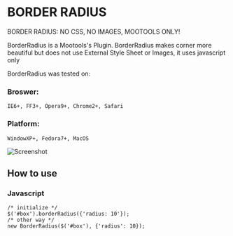 BORDER RADIUS
===========

BORDER RADIUS: NO CSS, NO IMAGES, MOOTOOLS ONLY!

BorderRadius is a Mootools's Plugin. BorderRadius makes corner more beautiful but does not use External Style Sheet or Images, it uses javascript only

BorderRadius was tested on: 
### Broswer: 
    IE6+, FF3+, Opera9+, Chrome2+, Safari
### Platform: 
    WindowXP+, Fedora7+, MacOS
	
![Screenshot](http://img197.imageshack.us/img197/8065/democ.png)

How to use
----------

### Javascript
	/* initialize */
	$('#box').borderRadius({'radius: 10'});
	/* other way */
	new BorderRadius($('#box'), {'radius': 10});
